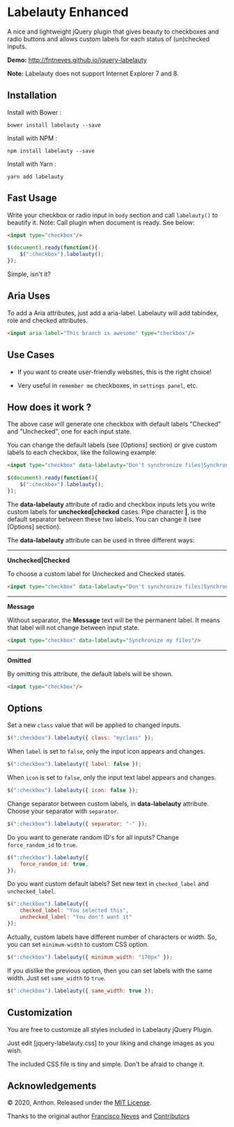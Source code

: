 Labelauty Enhanced
=========

A nice and lightweight jQuery plugin that gives beauty to checkboxes and
radio buttons and allows custom labels for each status of (un)checked inputs.

**Demo:** http://fntneves.github.io/jquery-labelauty

__Note:__ Labelauty does not support Internet Explorer 7 and 8.

Installation
------------

Install with Bower :

~~~
bower install labelauty --save
~~~

Install with NPM :

~~~
npm install labelauty --save
~~~

Install with Yarn :

~~~
yarn add labelauty
~~~


Fast Usage
-----------

Write your checkbox or radio input in `body` section and call `labelauty()` to beautify it.
Note: Call plugin when document is ready. See below:

~~~ html
<input type="checkbox"/>
~~~

~~~ js
$(document).ready(function(){
	$(":checkbox").labelauty();
});
~~~

Simple, isn't it?

Aria Uses
----------
To add a Aria attributes, just add a aria-label. Labelauty will add tabindex, role and checked attributes.

~~~ html
<input aria-label="This branch is awesome" type="checkbox"/>
~~~

Use Cases
----------

 * If you want to create user-friendly websites, this is the right choice!

 * Very useful in `remember me` checkboxes, in `settings panel`, etc.


How does it work ?
--------------

The above case will generate one checkbox with default
labels "Checked" and "Unchecked", one for each input state.

You can change the default labels (see [Options] section) or
give custom labels to each checkbox, like the following example:

~~~ html
<input type="checkbox" data-labelauty="Don't synchronize files|Synchronize my files"/>
~~~

~~~ js
$(document).ready(function(){
	$(":checkbox").labelauty();
});
~~~

The __data-labelauty__ attribute of radio and checkbox inputs lets you write custom labels for __unchecked|checked__ cases.
Pipe character __|__, is the default separator between these two labels. You can change it (see [Options] section).




The __data-labelauty__ attribute can be used in three different ways:
__________
__Unchecked|Checked__

To choose a custom label for Unchecked and Checked states.

~~~ html
<input type="checkbox" data-labelauty="Don't synchronize files|Synchronize my files"/>
~~~
__________
__Message__

Without separator, the __Message__ text will be the permanent label. It means that label will not change between input state.

~~~ html
<input type="checkbox" data-labelauty="Synchronize my files"/>
~~~
___________
__Omitted__

By omitting this attribute, the default labels will be shown.

~~~ html
<input type="checkbox"/>
~~~


Options
-------------

Set a new `class` value that will be applied to changed inputs.

~~~ js
$(":checkbox").labelauty({ class: "myclass" });
~~~

When `label` is set to `false`, only the input icon appears and changes.

~~~ js
$(":checkbox").labelauty({ label: false });
~~~

When `icon` is set to `false`, only the input text label appears and changes.

~~~ js
$(":checkbox").labelauty({ icon: false });
~~~

Change separator between custom labels, in __data-labelauty__ attribute.
Choose your separator with `separator`.

~~~ js
$(":checkbox").labelauty({ separator: "-" });
~~~

Do you want to generate random ID's for all inputs?
Change `force_random_id` to `true`.

~~~ js
$(":checkbox").labelauty({
	force_random_id: true,
});
~~~

Do you want custom default labels?
Set new text in `checked_label` and `unchecked_label`.

~~~ js
$(":checkbox").labelauty({
	checked_label: "You selected this",
	unchecked_label: "You don't want it"
});
~~~

Actually, custom labels have different number of characters or width.
So, you can set `minimum-width` to custom CSS option.

~~~ js
$(":checkbox").labelauty({ minimum_width: "170px" });
~~~

If you dislike the previous option, then you can set labels with the same width.
Just set `same_width` to `true`.

~~~ js
$(":checkbox").labelauty({ same_width: true });
~~~


Customization
-------------

You are free to customize all styles included in Labelauty jQuery Plugin.

Just edit [jquery-labelauty.css] to your liking and change images as you wish.


The included CSS file is tiny and simple. Don't be afraid to change it.


Acknowledgements
----------------

© 2020, Anthon. Released under the [MIT License](License.md).

Thanks to the original author [Francisco Neves](http://github.com/fntneves) and [Contributors](http://github.com/fntneves/jquery-labelauty/contributors)